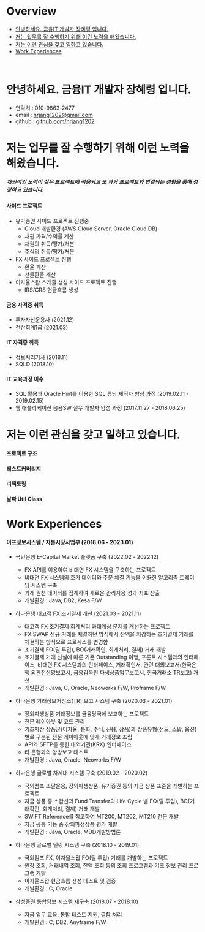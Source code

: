# Overview
* [안녕하세요. 금융IT 개발자 장혜령 입니다.](#안녕하세요-금융it-개발자-장혜령-입니다)
* [저는 업무를 잘 수행하기 위해 이런 노력을 해왔습니다.](#저는-업무를-잘-수행하기-위해-이런-노력을-해왔습니다)
* [저는 이런 관심을 갖고 일하고 있습니다.](#저는-이런-관심을-갖고-일하고-있습니다)
* [Work Experiences](#work-experiences)

<br/>

# 안녕하세요. 금융IT 개발자 장혜령 입니다.
 * 연락처 : 010-9863-2477
 * email : hrjang1202@gmail.com
 * github : [github.com/hrjang1202](https://github.com/hrjang1202)

# 저는 업무를 잘 수행하기 위해 이런 노력을 해왔습니다.
##### 개인적인 노력이 실무 프로젝트에 적용되고 또 과거 프로젝트와 연결되는 경험을 통해 성장하고 있습니다.

#### 사이드 프로젝트
* 유가증권 사이드 프로젝트 진행중
  * Cloud 개발환경 (AWS Cloud Server, Oracle Cloud DB)
  * 채권 가격/수익률 계산 
  * 채권의 취득/평가/처분
  * 주식의 취득/평가/처분
* FX 사이드 프로젝트 진행
  * 환율 계산
  * 선물환율 계산
* 이자율스왑 스케줄 생성 사이드 프로젝트 진행
  * IRS/CRS 현금흐름 생성

#### 금융 자격증 취득
* 투자자산운용사 (2021.12)
* 전산회계1급 (2021.03)

#### IT 자격증 취득
* 정보처리기사 (2018.11)
* SQLD (2018.10)

#### IT 교육과정 이수
* SQL 활용과 Oracle Hint를 이용한 SQL 튜닝 재직자 향상 과정 (2019.02.11 - 2019.02.15)
* 웹 애플리케이션 응용SW 실무 개발자 양성 과정 (2017.11.27 -  2018.06.25)

# 저는 이런 관심을 갖고 일하고 있습니다.
#### 프로젝트 구조

#### 테스트커버리지

#### 리팩토링

#### 날짜 Util Class


# Work Experiences
#### 이프정보시스템 / 자본시장사업부 (2018.06 - 2023.01)

* 국민은행 E-Capital Market 플랫폼 구축 (2022.02 - 2022.12)
  
  * FX API를 이용하여 비대면 FX 시스템을 구축하는 프로젝트
  * 비대면 FX 시스템의 호가 데이터와 주문 체결 기능을 이용한 알고리즘 트레이딩 시스템 구축
  * 거래 원천 데이터를 집계하여 새로운 관리자용 성과 지표 산출
  * 개발환경 : Java, DB2, Kesa F/W

* 하나은행 대고객 FX 조기결제 개선 (2021.03 - 2021.11)
  
  * 대고객 FX 조기결제 회계처리 과대계상 문제를 개선하는 프로젝트
  * FX SWAP 신규 거래를 체결하던 방식에서 잔액을 차감하는 조기결제 거래를 체결하는 방식으로 프로세스를 변경함
  * 조기결제 FO(딜 투입), BO(거래확인, 회계처리, 결제) 거래 개발
  * 조기결제 거래 신설에 따른 기존 Outstanding 이행, 프론트 시스템과의 인터페이스, 비대면 FX 시스템과의 인터페이스, 거래확인서, 관련 대외보고서(한국은행 외환전산망보고서, 금융감독원 파생상품업무보고서, 한국거래소 TR보고) 개선
  * 개발환경 : Java, C, Oracle, Neoworks F/W, Proframe F/W

* 하나은행 거래정보저장소(TR) 보고 시스템 구축 (2020.03 - 2021.01)
  
  * 장외파생상품 거래정보를 금융당국에 보고하는 프로젝트
  * 전문 레이아웃 및 코드 관리
  * 기초자산 상품군(이자율, 통화, 주식, 신용, 상품)과 상품유형(선도, 스왑, 옵션) 별로 구분된 전문 레이아웃에 맞게 거래정보 조립
  * API와 SFTP를 통한 대외기관(KRX) 인터페이스
  * 타 은행과의 양방보고 테스트
  * 개발환경 : Java, Oracle, Neoworks F/W

* 하나은행 글로벌 차세대 시스템 구축 (2019.02 - 2020.02)

  * 국외점포 조달운용, 장외파생상품, 유가증권 등의 자금 상품 표준을 개발하는 프로젝트
  * 자금 상품 중 스왑션과 Fund Transfer의 Life Cycle 별 FO(딜 투입), BO(거래확인, 회계처리, 결제) 거래 개발
  * SWIFT Reference를 참고하여 MT200, MT202, MT210 전문 개발
  * 자금 공통 기능 중 장외파생상품 평가 개발
  * 개발환경 : Java, Oracle, MDD개발방법론

* 하나은행 글로벌 딜링 시스템 구축 (2018.10 - 2019.01)

  * 국외점포 FX, 이자율스왑 FO(딜 투입) 거래를 개발하는 프로젝트
  * 원장 조회, 거래내역 조회, 잔액 조회 등의 조회 프로그램과 기초 정보 관리 프로그램 개발
  * 이자율스왑 현금흐름 생성 테스트 및 검증
  * 개발환경 : C, Oracle

* 삼성증권 통합담보 시스템 재구축 (2018.07 - 2018.10)
  
  * 자금 업무 교육, 통합 테스트 지원, 결함 처리
  * 개발환경 : C, DB2, Anyframe F/W
